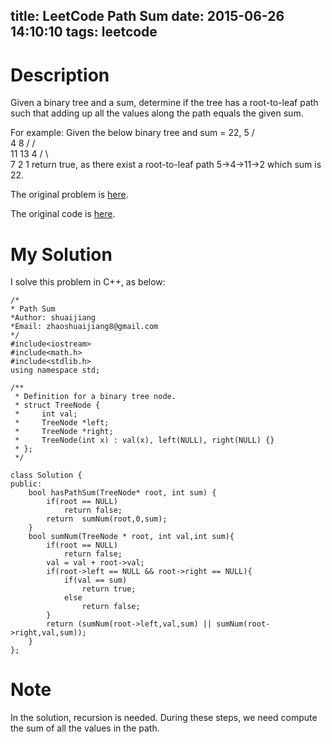 title: LeetCode Path Sum
date: 2015-06-26 14:10:10
tags: leetcode
---



# Description
Given a binary tree and a sum, determine if the tree has a root-to-leaf path such that adding up all the values along the path equals the given sum.

For example:
Given the below binary tree and sum = 22,
              5
             / \
            4   8
           /   / \
          11  13  4
         /  \      \
        7    2      1
return true, as there exist a root-to-leaf path 5->4->11->2 which sum is 22.

The original problem is [here](https://leetcode.com/problems/path-sum/ "Problem").

The original code is [here](https://github.com/shuaijiang/LeetCode/blob/master/PathSum.cpp "Code").
<!--more-->

# My Solution
I solve this problem in C++, as below:
	

	/*
	* Path Sum
	*Author: shuaijiang
	*Email: zhaoshuaijiang8@gmail.com
	*/
	#include<iostream>
	#include<math.h>
	#include<stdlib.h>
	using namespace std;
	
	/**
	 * Definition for a binary tree node.
	 * struct TreeNode {
	 *     int val;
	 *     TreeNode *left;
	 *     TreeNode *right;
	 *     TreeNode(int x) : val(x), left(NULL), right(NULL) {}
	 * };
	 */
	
	class Solution {
	public:
	    bool hasPathSum(TreeNode* root, int sum) {
	    	if(root == NULL)
	    		return false;
			return 	sumNum(root,0,sum);
	    }
	    bool sumNum(TreeNode * root, int val,int sum){
	    	if(root == NULL)
	    		return false;    
	    	val = val + root->val;
	    	if(root->left == NULL && root->right == NULL){
	    		if(val == sum)
	    			return true;
	    		else
	    			return false;
	    	}
	    	return (sumNum(root->left,val,sum) || sumNum(root->right,val,sum));
	    }
	};



# Note
In the solution, recursion is needed. During these steps, we need compute the sum of all the values in the path.
